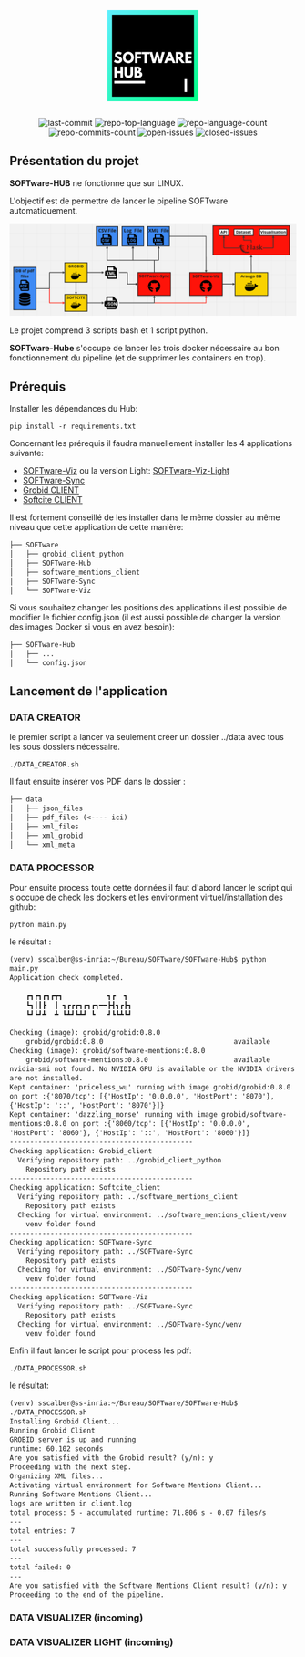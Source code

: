 <div style="text-align: center;margin-bottom: 20px;">
  <img src="../img/SOFTware-Hub.png" alt="SOFTware-Hub" width="160" style="margin: 6px;"/>
</div>

<div style="text-align: center;margin-bottom: 20px;">
	<img src="https://img.shields.io/github/last-commit/Samuel-Scalbert/SOFTware-Hub?style=default&logo=git&logoColor=white&color=61efff" alt="last-commit">
	<img src="https://img.shields.io/github/languages/top/Samuel-Scalbert/SOFTware-Hub?style=default&color=27f4f5" alt="repo-top-language">
	<img src="https://img.shields.io/github/languages/count/Samuel-Scalbert/SOFTware-Hub?style=default&color=00f9e4" alt="repo-language-count">
	<img src="https://badgen.net/github/commits/Samuel-Scalbert/SOFTware-Hub/main?style=default&color=00fccb" alt="repo-commits-count">
    <img src="https://img.shields.io/github/issues/Samuel-Scalbert/SOFTware-Hub?style=default&color=00feac" alt="open-issues">
    <img src="https://img.shields.io/github/issues-closed/Samuel-Scalbert/SOFTware-Hub?style=default&color=00ff88" alt="closed-issues">
</div>

## Présentation du projet

**SOFTware-HUB** ne fonctionne que sur LINUX.

L'objectif est de permettre de lancer le pipeline SOFTware automatiquement.

<img src="../img/pipeline.png" alt="closed-issues">

Le projet comprend 3 scripts bash et 1 script python.

**SOFTware-Hube** s'occupe de lancer les trois docker nécessaire au bon fonctionnement du pipeline (et de supprimer les containers en trop).

## Prérequis

Installer les dépendances du Hub:

```code
pip install -r requirements.txt
```

Concernant les prérequis il faudra manuellement installer les 4 applications suivante:

* [SOFTware-Viz](https://github.com/Samuel-Scalbert/SOFTware-Viz) ou la version Light: [SOFTware-Viz-Light](https://github.com/Samuel-Scalbert/SOFTware-Viz-Light)
* [SOFTware-Sync](https://github.com/Samuel-Scalbert/SOFTware-Sync) 
* [Grobid CLIENT](https://github.com/kermitt2/grobid_client_python)
* [Softcite CLIENT](https://github.com/softcite/software_mentions_client)

Il est fortement conseillé de les installer dans le même dossier au même niveau que cette application de cette manière:

```aiignore
├── SOFTware
│   ├── grobid_client_python
│   ├── SOFTware-Hub
│   ├── software_mentions_client
│   ├── SOFTware-Sync 
│   └── SOFTware-Viz
```

Si vous souhaitez changer les positions des applications il est possible de modifier le fichier config.json (il est aussi possible de changer la version des images Docker si vous en avez besoin):

```aiignore
├── SOFTware-Hub
│   ├── ...
│   └── config.json
```

## Lancement de l'application

### DATA CREATOR

le premier script a lancer va seulement créer un dossier ../data avec tous les sous dossiers nécessaire.

```console
./DATA_CREATOR.sh
```

Il faut ensuite insérer vos PDF dans le dossier :

```aiignore
├── data
│   ├── json_files
│   ├── pdf_files (<---- ici)
│   ├── xml_files
│   ├── xml_grobid
│   └── xml_meta
```

### DATA PROCESSOR

Pour ensuite process toute cette données il faut d'abord lancer le script qui s'occupe de check les dockers et les environment virtuel/installation des github:

```console
python main.py
```

le résultat :

```console
(venv) sscalber@ss-inria:~/Bureau/SOFTware/SOFTware-Hub$ python main.py
Application check completed.

    ┏┓┏┓┏┓┏┳┓           ┓┏  ┓ 
    ┗┓┃┃┣  ┃ ┓┏┏┏┓┏┓┏┓━━┣┫┓┏┣┓
    ┗┛┗┛┻  ┻ ┗┻┛┗┻┛ ┗   ┛┗┗┻┗┛                      
    
Checking (image): grobid/grobid:0.8.0
    grobid/grobid:0.8.0                                available
Checking (image): grobid/software-mentions:0.8.0
    grobid/software-mentions:0.8.0                     available
nvidia-smi not found. No NVIDIA GPU is available or the NVIDIA drivers are not installed.
Kept container: 'priceless_wu' running with image grobid/grobid:0.8.0 on port :{'8070/tcp': [{'HostIp': '0.0.0.0', 'HostPort': '8070'}, {'HostIp': '::', 'HostPort': '8070'}]}
Kept container: 'dazzling_morse' running with image grobid/software-mentions:0.8.0 on port :{'8060/tcp': [{'HostIp': '0.0.0.0', 'HostPort': '8060'}, {'HostIp': '::', 'HostPort': '8060'}]}
---------------------------------------------
Checking application: Grobid_client
  Verifying repository path: ../grobid_client_python
    Repository path exists
---------------------------------------------
Checking application: Softcite_client
  Verifying repository path: ../software_mentions_client
    Repository path exists
  Checking for virtual environment: ../software_mentions_client/venv
    venv folder found
---------------------------------------------
Checking application: SOFTware-Sync
  Verifying repository path: ../SOFTware-Sync
    Repository path exists
  Checking for virtual environment: ../SOFTware-Sync/venv
    venv folder found
---------------------------------------------
Checking application: SOFTware-Viz
  Verifying repository path: ../SOFTware-Sync
    Repository path exists
  Checking for virtual environment: ../SOFTware-Sync/venv
    venv folder found
```

Enfin il faut lancer le script pour process les pdf:

```console
./DATA_PROCESSOR.sh
```

le résultat:

```console
(venv) sscalber@ss-inria:~/Bureau/SOFTware/SOFTware-Hub$ ./DATA_PROCESSOR.sh
Installing Grobid Client...
Running Grobid Client
GROBID server is up and running
runtime: 60.102 seconds 
Are you satisfied with the Grobid result? (y/n): y
Proceeding with the next step.
Organizing XML files...
Activating virtual environment for Software Mentions Client...
Running Software Mentions Client...
logs are written in client.log
total process: 5 - accumulated runtime: 71.806 s - 0.07 files/s  
---
total entries: 7
---
total successfully processed: 7
---
total failed: 0
---
Are you satisfied with the Software Mentions Client result? (y/n): y
Proceeding to the end of the pipeline.
```

### DATA VISUALIZER (incoming)
### DATA VISUALIZER LIGHT (incoming)